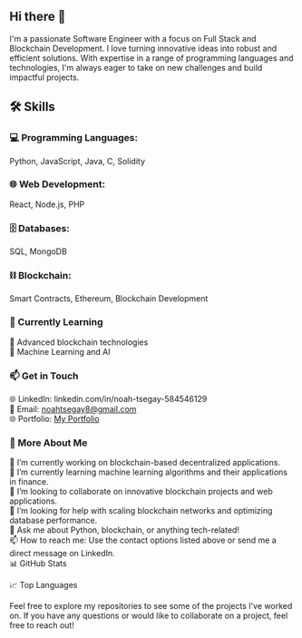 ## Hi there 👋

I'm a passionate Software Engineer with a focus on Full Stack and Blockchain Development. I love turning innovative ideas into robust and efficient solutions. With expertise in a range of programming languages and technologies, I'm always eager to take on new challenges and build impactful projects.

## 🛠️ Skills
### 💻 Programming Languages:<br>
Python, JavaScript, Java, C, Solidity<br>
### 🌐 Web Development:<br>
React, Node.js, PHP<br>
### 🗄️ Databases:<br>
SQL, MongoDB<br>
### ⛓️ Blockchain:<br>
Smart Contracts, Ethereum, Blockchain Development<br>

### 🌱 Currently Learning<br>
🧠 Advanced blockchain technologies<br>
🤖 Machine Learning and AI<br>

### 📫 Get in Touch<br>
🌐 LinkedIn: linkedin.com/in/noah-tsegay-584546129<br>
📧 Email: noahtsegay8@gmail.com<br>
🌐 Portfolio: [My Portfolio](https://github.com/Noaht8)<br>


### 🚀 More About Me
🔭 I’m currently working on blockchain-based decentralized applications.<br>
🌱 I’m currently learning machine learning algorithms and their applications in finance.<br>
👯 I’m looking to collaborate on innovative blockchain projects and web applications.<br>
🤔 I’m looking for help with scaling blockchain networks and optimizing database performance.<br>
💬 Ask me about Python, blockchain, or anything tech-related!<br>
📫 How to reach me: Use the contact options listed above or send me a direct message on LinkedIn.<br>
📊 GitHub Stats<br>

📈 Top Languages<br>

Feel free to explore my repositories to see some of the projects I've worked on. If you have any questions or would like to collaborate on a project, feel free to reach out!
